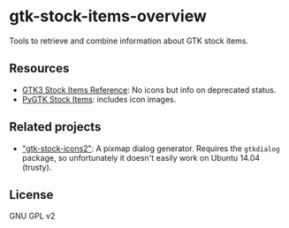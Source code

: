 ﻿
gtk-stock-items-overview
========================
Tools to retrieve and combine information about GTK stock items.



Resources
---------
  * [GTK3 Stock Items Reference][gtk3-stock]:
    No icons but info on deprecated status.
  * [PyGTK Stock Items][pygtk-stock]: includes icon images.


Related projects
----------------
  * ["gtk-stock-icons2"][icons2]:
    A pixmap dialog generator. Requires the `gtkdialog` package,
    so unfortunately it doesn't easily work on Ubuntu 14.04 (trusty).





License
-------
GNU GPL v2

  [gtk3-stock]: https://developer.gnome.org/gtk3/stable/gtk3-Stock-Items.html
  [pygtk-stock]: http://pygtk.org/docs/pygtk/gtk-stock-items.html
  [icons2]: https://github.com/step-/gtk-stock-icons2/blob/master/gtk-stock-icons2
